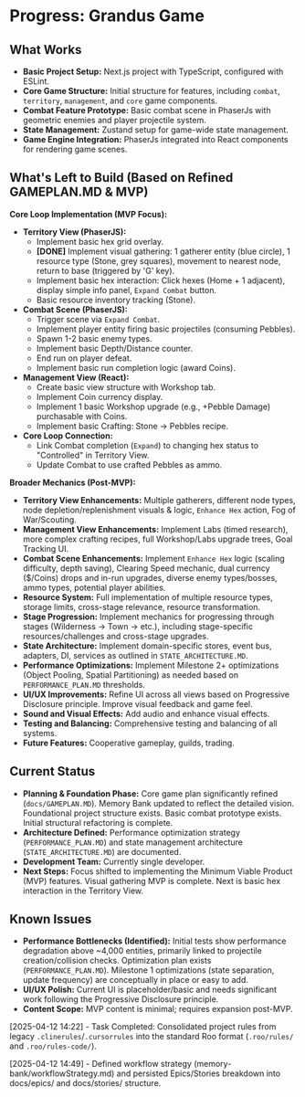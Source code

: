 # Progress: Grandus Game

## What Works
- **Basic Project Setup:** Next.js project with TypeScript, configured with ESLint.
- **Core Game Structure:** Initial structure for features, including `combat`, `territory`, `management`, and `core` game components.
- **Combat Feature Prototype:** Basic combat scene in PhaserJs with geometric enemies and player projectile system.
- **State Management:** Zustand setup for game-wide state management.
- **Game Engine Integration:** PhaserJs integrated into React components for rendering game scenes.

## What's Left to Build (Based on Refined GAMEPLAN.MD & MVP)

**Core Loop Implementation (MVP Focus):**
-   **Territory View (PhaserJS):**
    -   Implement basic hex grid overlay.
    -   **[DONE]** Implement visual gathering: 1 gatherer entity (blue circle), 1 resource type (Stone, grey squares), movement to nearest node, return to base (triggered by 'G' key).
    -   Implement basic hex interaction: Click hexes (Home + 1 adjacent), display simple info panel, `Expand Combat` button.
    -   Basic resource inventory tracking (Stone).
-   **Combat Scene (PhaserJS):**
    -   Trigger scene via `Expand Combat`.
    -   Implement player entity firing basic projectiles (consuming Pebbles).
    -   Spawn 1-2 basic enemy types.
    -   Implement basic Depth/Distance counter.
    -   End run on player defeat.
    -   Implement basic run completion logic (award Coins).
-   **Management View (React):**
    -   Create basic view structure with Workshop tab.
    -   Implement Coin currency display.
    -   Implement 1 basic Workshop upgrade (e.g., +Pebble Damage) purchasable with Coins.
    -   Implement basic Crafting: Stone -> Pebbles recipe.
-   **Core Loop Connection:**
    -   Link Combat completion (`Expand`) to changing hex status to "Controlled" in Territory View.
    -   Update Combat to use crafted Pebbles as ammo.

**Broader Mechanics (Post-MVP):**
-   **Territory View Enhancements:** Multiple gatherers, different node types, node depletion/replenishment visuals & logic, `Enhance Hex` action, Fog of War/Scouting.
-   **Management View Enhancements:** Implement Labs (timed research), more complex crafting recipes, full Workshop/Labs upgrade trees, Goal Tracking UI.
-   **Combat Scene Enhancements:** Implement `Enhance Hex` logic (scaling difficulty, depth saving), Clearing Speed mechanic, dual currency ($/Coins) drops and in-run upgrades, diverse enemy types/bosses, ammo types, potential player abilities.
-   **Resource System:** Full implementation of multiple resource types, storage limits, cross-stage relevance, resource transformation.
-   **Stage Progression:** Implement mechanics for progressing through stages (Wilderness -> Town -> etc.), including stage-specific resources/challenges and cross-stage upgrades.
-   **State Architecture:** Implement domain-specific stores, event bus, adapters, DI, services as outlined in `STATE_ARCHITECTURE.MD`.
-   **Performance Optimizations:** Implement Milestone 2+ optimizations (Object Pooling, Spatial Partitioning) as needed based on `PERFORMANCE_PLAN.MD` thresholds.
-   **UI/UX Improvements:** Refine UI across all views based on Progressive Disclosure principle. Improve visual feedback and game feel.
-   **Sound and Visual Effects:** Add audio and enhance visual effects.
-   **Testing and Balancing:** Comprehensive testing and balancing of all systems.
-   **Future Features:** Cooperative gameplay, guilds, trading.

## Current Status
- **Planning & Foundation Phase:** Core game plan significantly refined (`docs/GAMEPLAN.MD`). Memory Bank updated to reflect the detailed vision. Foundational project structure exists. Basic combat prototype exists. Initial structural refactoring is complete.
- **Architecture Defined:** Performance optimization strategy (`PERFORMANCE_PLAN.MD`) and state management architecture (`STATE_ARCHITECTURE.MD`) are documented.
- **Development Team:** Currently single developer.
- **Next Steps:** Focus shifted to implementing the Minimum Viable Product (MVP) features. Visual gathering MVP is complete. Next is basic hex interaction in the Territory View.

## Known Issues
- **Performance Bottlenecks (Identified):** Initial tests show performance degradation above ~4,000 entities, primarily linked to projectile creation/collision checks. Optimization plan exists (`PERFORMANCE_PLAN.MD`). Milestone 1 optimizations (state separation, update frequency) are conceptually in place or easy to add.
- **UI/UX Polish:** Current UI is placeholder/basic and needs significant work following the Progressive Disclosure principle.
- **Content Scope:** MVP content is minimal; requires expansion post-MVP.

[2025-04-12 14:22] - Task Completed: Consolidated project rules from legacy `.clinerules`/`.cursorrules` into the standard Roo format (`.roo/rules/` and `.roo/rules-code/`).

[2025-04-12 14:49] - Defined workflow strategy (memory-bank/workflowStrategy.md) and persisted Epics/Stories breakdown into docs/epics/ and docs/stories/ structure.
